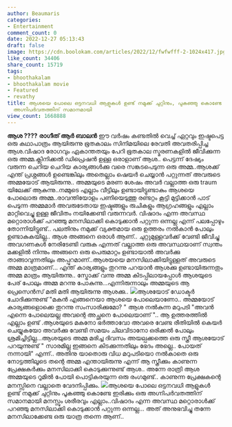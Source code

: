 ```yaml
---
author: Beaumaris
categories:
- Entertainment
comment_count: 0
date: 2022-12-27 05:13:43
draft: false
image: https://cdn.boolokam.com/articles/2022/12/fwfwfff-2-1024x417.jpg
like_count: 34406
share_count: 15719
tags:
- bhoothakalam
- bhoothakalam movie
- Featured
- revathy
title: ആശയെ പോലെ ഒട്ടനവധി ആളുകൾ ഉണ്ട് നമുക്ക് ചുറ്റിനും, പുകഞ്ഞു കൊണ്ടേ ഇരിക്കും ഒരു
  അഗ്നിപർവതത്തിന് സമാനമായി
view_count: 1668888
---
```


**ആശ ????** **രാഗീത് ആർ ബാലൻ** ഈ വർഷം കണ്ടതിൽ വെച്ച് ഏറ്റവും ഇഷ്ടപെട്ട ഒരു കഥാപാത്രം ആയിരുന്നു ഭൂതകാലം സിനിമയിലെ രേവതി അവതരിപ്പിച്ച ആശ.വിഷാദ രോഗവും ഏകാന്തതയും പേറി ഭൂതകാല സ്മരണകളിൽ ജീവിക്കുന്ന ഒരു അമ്മ.ക്ലിനിക്കൽ ഡിപ്രെഷൻ ഉള്ള ഒരാളാണ് ആശ.. പെട്ടന്ന് ദേഷ്യം വരുന്ന ചെറിയ ചെറിയ കാര്യങ്ങൾക്കു വരെ സങ്കടപെടുന്ന ഒരു അമ്മ..ആശക്ക് എന്ത് പ്രശ്നങ്ങൾ ഉണ്ടെങ്കിലും അതെല്ലാം ഷെയർ ചെയ്യാൻ പറ്റുന്നത് അവരുടെ അമ്മയോട് ആയിരുന്നു.. അമ്മയുടെ മരണ ശേഷം അവർ വല്ലാത്ത ഒരു traum യിലേക്ക് ആകുന്നു..നമ്മുടെ എല്ലാം വീട്ടിലും ഉണ്ടായിട്ടുണ്ടാകും ആശയെ പോലൊരു അമ്മ..രാവന്തിയോളം പണിയെടുത്തു രണ്ടറ്റം കൂട്ടി മുട്ടിക്കാൻ പാട് പെടുന്ന അമ്മമാർ അവരുടേതായ ഇഷ്ടങ്ങളും രുചികളും ആഗ്രഹങ്ങളും എല്ലാം മാറ്റിവെച്ചു ഉള്ള ജീവിതം നയിക്കേണ്ടി വരുന്നവർ. വിഷാദം എന്ന അവസ്ഥ മറ്റൊരാൾക്ക്‌ പറഞ്ഞു മനസിലാക്കി കൊടുക്കാൻ പറ്റുന്ന ഒന്നല്ല എന്ന് പലപ്പോഴും തോന്നിയിട്ടുണ്ട്.. പലതിനും നമുക്ക് വ്യക്തമായ ഒരു ഉത്തരം നൽകാൻ പോലും ഉണ്ടാകുകയില്ല.. ആശ അങ്ങനെ ഒരാൾ ആണ്.. ചുറ്റുമുള്ളവർക്ക് വേണ്ടി ജീവിച്ചു അവഗണകൾ നേരിടേണ്ടി വരുക എന്നത് വല്ലാത്ത ഒരു അവസ്ഥയാണ് സ്വന്തം മക്കളിൽ നിന്നും അങ്ങനെ ഒരു പെരുമാറ്റം ഉണ്ടായാൽ അവർക്കു താങ്ങാവുന്നതിലും അപ്പുറമാണ്..ആശയയെ മനസിലാക്കിയിട്ടുള്ളത് അവരുടെ അമ്മ മാത്രമാണ്... എന്ത് കാര്യങ്ങളും തുറന്നു പറയാൻ ആശക്കു ഉണ്ടായിരുന്നതും അമ്മ മാത്രം ആയിരുന്നു.. സ്ട്രോക്ക് വന്നു അമ്മ കിടപ്പിലായപ്പോൾ ആശയുടെ പേര് പോലും അമ്മ മറന്നു പോകുന്നു...എന്നിരുന്നാലും അമ്മയുടെ ആ പ്രെസെൻസ് മതി മതി ആയിരുന്നു ആശക്കു.. ![](https://cdn.boolokam.com/articles/2022/12/fwfwfff-2-1024x417.jpg)ആശയോട് ഡോക്ടർ ചോദിക്കുന്നുണ്ട് "മകൻ എങ്ങനെയാ ആശയെ പോലെയാണോ.. അമ്മയോട് കാര്യങ്ങളൊക്കെ തുറന്നു സംസാരിക്കുമോ? " ആശ നൽകുന്ന മറുപടി "അവൻ എന്നെ പോലെയല്ല അവന്റെ അച്ഛനെ പോലെയാണ് ".. ആ ഉത്തരത്തിൽ എല്ലാം ഉണ്ട് .ആശയുടെ മകനോ ഭർത്താവോ അവരെ വേണ്ട രീതിയിൽ കെയർ ചെയ്യുകയോ അവർക്കു വേണ്ടി സമയം ചിലവിടാനോ ഒരിക്കൽ പോലും ശ്രമിച്ചിട്ടില്ല...ആശയുടെ അമ്മ മരിച്ച ദിവസം അയല്പക്കത്തെ ഒരു സ്ത്രീ ആശയോട് പറയുന്നുണ്ട് " സാരമില്ല ഇങ്ങനെ കിടക്കുന്നതിലും ഭേദം അല്ലെ.. പോയത് നന്നായി" എന്ന്.. അതിനു യാതൊരു വിധ മറുപടിയൊ നൽകാതെ ഒരു നോട്ടത്തിലൂടെ തന്റെ അമ്മ എന്തായിരുന്നു എന്ന് ആ സ്ത്രീക്കും കാണുന്ന പ്രേക്ഷകർക്കും മനസിലാക്കി കൊടുക്കുന്നുണ്ട് ആശ.. അന്നേ രാത്രി ആശ അമ്മയുടെ റൂമിൽ പോയി പൊട്ടികരയുന്ന ഒരു രംഗമുണ്ട്.. കാണുന്ന പ്രേക്ഷകന്റെ മനസ്സിനെ വല്ലാതെ വേദനിപ്പിക്കും. ![](https://cdn.boolokam.com/articles/2022/12/ww-2-1024x576.jpg)ആശയെ പോലെ ഒട്ടനവധി ആളുകൾ ഉണ്ട് നമുക്ക് ചുറ്റിനും പൂകഞ്ഞു കൊണ്ടേ ഇരിക്കും ഒരു അഗ്നിപർവതത്തിന് സമാനമായി മനസ്സും ശരീരവും എല്ലാം..വിഷാദം എന്ന അവസ്ഥ മറ്റൊരാൾക്ക്‌ പറഞ്ഞു മനസിലാക്കി കൊടുക്കാൻ പറ്റുന്ന ഒന്നല്ല... അത് അനുഭവിച്ചു തന്നേ മനസിലാക്കേണ്ട ഒരു യാത്ര തന്നെ ആണ്..